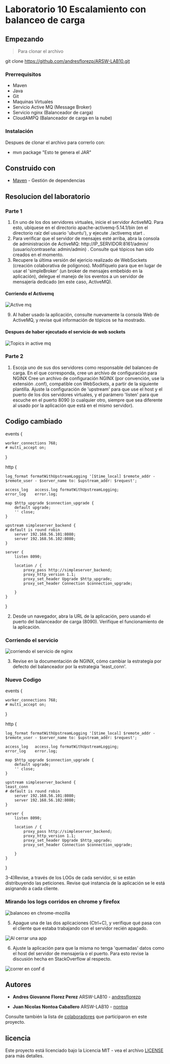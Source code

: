 # Laboratorio 10 Escalamiento con balanceo de carga

## Empezando

>Para clonar el archivo 

git clone https://github.com/andresflorezp/ARSW-LAB10.git
>
### Prerrequisitos
* Maven
* Java
* Git
* Maquinas Virtuales 
* Servicio Active MQ (Message Broker)
* Servicio nginx (Balanceador de carga)
* CloudAMPQ (Balanceador de carga en la nube)


### Instalación

Despues de clonar el archivo para correrlo con:

* mvn package "Esto te genera el JAR"

## Construido con

* [Maven](https://maven.apache.org/) - Gestión de dependencias

## Resolucion del laboratorio
### Parte 1

1) En uno de los dos servidores virtuales, inicie el servidor ActiveMQ. Para esto, ubíquese en el directorio apache-activemq-5.14.1/bin (en el directorio raíz del usuario 'ubuntu'), y ejecute ./activemq start .
2) Para verificar que el servidor de mensajes esté arriba, abra la consola de administración de ActiveMQ: http://IP_SERVIDOR:8161/admin/ (usuario/contraseña: admin/admin) . Consulte qué tópicos han sido creados en el momento.
3) Recupere la última versión del ejericio realizado de WebSockets (creación colaborativa de polígonos). Modifíquelo para que en lugar de usar el 'simpleBroker' (un broker de mensajes embebido en la aplicación), delegue el manejo de los eventos a un servidor de mensajería dedicado (en este caso, ActiveMQ).


#### Corriendo el Activemq

![Active mq](https://user-images.githubusercontent.com/23700749/56735893-542d7d00-672c-11e9-9f2b-a13235078cfe.PNG)

9) Al haber usado la aplicación, consulte nuevamente la consola Web de ActiveMQ, y revise qué información de tópicos se ha mostrado.
#### Despues de haber ejecutado el servicio de web sockets

![Topics in active mq](https://user-images.githubusercontent.com/23700749/56736063-cf8f2e80-672c-11e9-870c-cc8bda495b92.PNG)

### Parte 2

1) Escoja uno de sus dos servidores como responsable del balanceo de carga. En el que corresponda, cree un archivo de configuración para NGINX
Cree un archivo de configuración NGINX (por convención, use la extensión .conf), compatible con WebSockets, a partir de la siguiente plantilla. Ajuste la configuración de 'upstream' para que use el host y el puerto de los dos servidores virtuales, y el parámero 'listen' para que escuche en el puerto 8090 (o cualquier otro, siempre que sea diferente al usado por la aplicación que está en el mismo servidor).



## Codigo cambiado




events {

    worker_connections 768;
    # multi_accept on;
}

http {
 
    log_format formatWithUpstreamLogging '[$time_local] $remote_addr - $remote_user - $server_name to: $upstream_addr: $request';
 
    access_log   access.log formatWithUpstreamLogging;
    error_log    error.log;

    map $http_upgrade $connection_upgrade {
        default upgrade;
        '' close;
    } 

    upstream simpleserver_backend {
    # default is round robin
        server 192.168.56.101:8080;
        server 192.168.56.102:8080;
    }
 
    server {
        listen 8090;
 
        location / {
            proxy_pass http://simpleserver_backend;
	    	proxy_http_version 1.1;
            proxy_set_header Upgrade $http_upgrade;
            proxy_set_header Connection $connection_upgrade;

        }
    }
}

2) Desde un navegador, abra la URL de la aplicación, pero usando el puerto del balanceador de carga (8090). Verifique el funcionamiento de la aplicación.

### Corriendo el servicio

![corriendo el servicio de nginx](https://user-images.githubusercontent.com/23700749/56736141-02392700-672d-11e9-88cd-b3cf75e628d7.PNG)

3) Revise en la documentación de NGINX, cómo cambiar la estrategía por defecto del balanceador por la estrategia 'least_conn'.

### Nuevo Codigo

events {

    worker_connections 768;
    # multi_accept on;
}

http {
 
    log_format formatWithUpstreamLogging '[$time_local] $remote_addr - $remote_user - $server_name to: $upstream_addr: $request';
 
    access_log   access.log formatWithUpstreamLogging;
    error_log    error.log;

    map $http_upgrade $connection_upgrade {
        default upgrade;
        '' close;
    } 

    upstream simpleserver_backend {
    least_conn
    # default is round robin
        server 192.168.56.101:8080;
        server 192.168.56.102:8080;
    }
 
    server {
        listen 8090;
 
        location / {
            proxy_pass http://simpleserver_backend;
	    	proxy_http_version 1.1;
            proxy_set_header Upgrade $http_upgrade;
            proxy_set_header Connection $connection_upgrade;

        }
    }
}

3-4)Revise, a través de los LOGs de cada servidor, si se están distribuyendo las peticiones. Revise qué instancia de la aplicación se le está asignando a cada cliente.

### Mirando los logs corridos en chrome y firefox

![balanceo en chrome-mozilla](https://user-images.githubusercontent.com/23700749/56736169-1715ba80-672d-11e9-9e4a-50741a792863.PNG)


5) Apague una de las dos aplicaciones (Ctrl+C), y verifique qué pasa con el cliente que estaba trabajando con el servidor recién apagado.

![Al cerrar una app](https://user-images.githubusercontent.com/23700749/56736197-28f75d80-672d-11e9-93f2-238f5cf247bf.PNG)

6) Ajuste la aplicación para que la misma no tenga 'quemadas' datos como el host del servidor de mensajería o el puerto. Para esto revise la discusión hecha en StackOverflow al respecto.

![correr en conf d](https://user-images.githubusercontent.com/23700749/56736233-3dd3f100-672d-11e9-8dac-2e70c72a2d13.PNG)




## Autores

* **Andres Giovanne Florez Perez**  ARSW-LAB10 - [andresflorezp](https://github.com/andresflorezp)

* **Juan Nicolas Nontoa Caballero**  ARSW-LAB10 - [nontoa](https://github.com/nontoa)

Consulte también la lista de [colaboradores](https://github.com/andresflorezp/ARSW-LAB10/graphs/contributors) que participaron en este proyecto.

## licencia

Este proyecto está licenciado bajo la Licencia MIT - vea el archivo [LICENSE](LICENSE) para más detalles.

